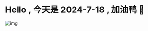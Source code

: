 
# Hello , 今天是 2024-7-18 , 加油鸭 🤭

![img](https://v1.jinrishici.com/all.svg?font-size=18&spacing=4)

